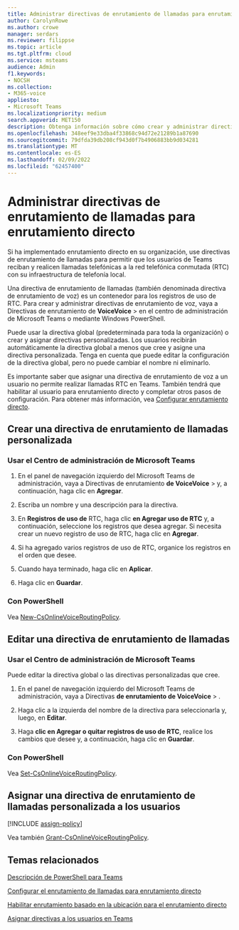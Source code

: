```yaml
---
title: Administrar directivas de enrutamiento de llamadas para enrutamiento directo
author: CarolynRowe
ms.author: crowe
manager: serdars
ms.reviewer: filippse
ms.topic: article
ms.tgt.pltfrm: cloud
ms.service: msteams
audience: Admin
f1.keywords:
- NOCSH
ms.collection:
- M365-voice
appliesto:
- Microsoft Teams
ms.localizationpriority: medium
search.appverid: MET150
description: Obtenga información sobre cómo crear y administrar directivas de enrutamiento de llamadas Microsoft Teams enrutamiento directo.
ms.openlocfilehash: 348eef9e33dba4f33868c94d72e21289b1a87690
ms.sourcegitcommit: 79dfda39db208cf943d0f7b4906883bb9d034281
ms.translationtype: MT
ms.contentlocale: es-ES
ms.lasthandoff: 02/09/2022
ms.locfileid: "62457400"
---
```

# <a name="manage-call-routing-policies-for-direct-routing"></a>Administrar directivas de enrutamiento de llamadas para enrutamiento directo

Si ha implementado enrutamiento directo [](direct-routing-landing-page.md) en su organización, use directivas de enrutamiento de llamadas para permitir que los usuarios de Teams reciban y realicen llamadas telefónicas a la red telefónica conmutada (RTC) con su infraestructura de telefonía local.

Una directiva de enrutamiento de llamadas (también denominada directiva de enrutamiento de voz) es un contenedor para los registros de uso de RTC. Para crear y administrar directivas de enrutamiento de voz, vaya a Directivas de enrutamiento de **VoiceVoice**  >  en el centro de administración de Microsoft Teams o mediante Windows PowerShell.

Puede usar la directiva global (predeterminada para toda la organización) o crear y asignar directivas personalizadas. Los usuarios recibirán automáticamente la directiva global a menos que cree y asigne una directiva personalizada. Tenga en cuenta que puede editar la configuración de la directiva global, pero no puede cambiar el nombre ni eliminarlo.

Es importante saber que asignar una directiva de enrutamiento de voz a un usuario no permite realizar llamadas RTC en Teams. También tendrá que habilitar al usuario para enrutamiento directo y completar otros pasos de configuración. Para obtener más información, vea [Configurar enrutamiento directo](direct-routing-configure.md).

## <a name="create-a-custom-call-routing-policy"></a>Crear una directiva de enrutamiento de llamadas personalizada

### <a name="using-the-microsoft-teams-admin-center"></a>Usar el Centro de administración de Microsoft Teams

1. En el panel de navegación izquierdo del Microsoft Teams de administración, vaya a Directivas de enrutamiento **de VoiceVoice** >  y, a continuación, haga clic en **Agregar**.<br>

2. Escriba un nombre y una descripción para la directiva.

3. En **Registros de uso de** RTC, haga clic **en Agregar uso de RTC** y, a continuación, seleccione los registros que desea agregar. Si necesita crear un nuevo registro de uso de RTC, haga clic en **Agregar**.

4. Si ha agregado varios registros de uso de RTC, organice los registros en el orden que desee.
5. Cuando haya terminado, haga clic en **Aplicar**.

6. Haga clic en **Guardar**.

### <a name="using-powershell"></a>Con PowerShell

Vea [New-CsOnlineVoiceRoutingPolicy](/powershell/module/skype/new-csonlinevoiceroutingpolicy).

## <a name="edit-a-call-routing-policy"></a>Editar una directiva de enrutamiento de llamadas

### <a name="using-the-microsoft-teams-admin-center"></a>Usar el Centro de administración de Microsoft Teams

Puede editar la directiva global o las directivas personalizadas que cree.

1. En el panel de navegación izquierdo del Microsoft Teams de administración, vaya a Directivas **de enrutamiento de VoiceVoice** > .

2. Haga clic a la izquierda del nombre de la directiva para seleccionarla y, luego, en **Editar**.

3. Haga **clic en Agregar o quitar registros de uso de RTC**, realice los cambios que desee y, a continuación, haga clic en **Guardar**.

### <a name="using-powershell"></a>Con PowerShell

Vea [Set-CsOnlineVoiceRoutingPolicy](/powershell/module/skype/set-csonlinevoiceroutingpolicy).

## <a name="assign-a-custom-call-routing-policy-to-users"></a>Asignar una directiva de enrutamiento de llamadas personalizada a los usuarios

[!INCLUDE [assign-policy](includes/assign-policy.md)]

Vea también [Grant-CsOnlineVoiceRoutingPolicy](/powershell/module/skype/grant-csonlinevoiceroutingpolicy).

## <a name="related-topics"></a>Temas relacionados

[Descripción de PowerShell para Teams](teams-powershell-overview.md)

[Configurar el enrutamiento de llamadas para enrutamiento directo](direct-routing-voice-routing.md)

[Habilitar enrutamiento basado en la ubicación para el enrutamiento directo](location-based-routing-enable.md)

[Asignar directivas a los usuarios en Teams](policy-assignment-overview.md)